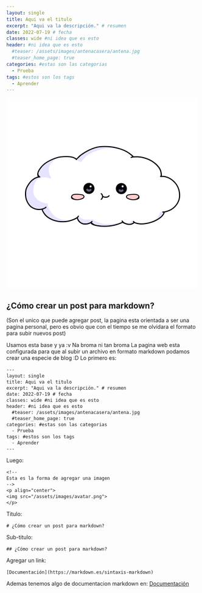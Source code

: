 ```yaml
---
layout: single
title: Aqui va el titulo
excerpt: "Aqui va la descripción." # resumen
date: 2022-07-19 # fecha
classes: wide #ni idea que es esto
header: #ni idea que es esto
  #teaser: /assets/images/antenacasera/antena.jpg
  #teaser_home_page: true
categories: #estas son las categorias
  - Prueba
tags: #estos son los tags
  - Aprender
---
```


<!--
Esta es la forma de agregar una imagen
-->
<p align="center"> 
<img src="/assets/images/avatar.png"> 
</p>

## ¿Cómo crear un post para markdown?
(Son el unico que puede agregar post, la pagina esta orientada a ser una pagina personal, pero es obvio que con el tiempo se me olvidara el formato para subir nuevos post)

Usamos esta base y ya :v
Na broma ni tan broma
La pagina web esta configurada para que al subir un archivo en formato markdown podamos crear una especie de blog :D
Lo primero es:
~~~
---
layout: single
title: Aqui va el titulo
excerpt: "Aqui va la descripción." # resumen
date: 2022-07-19 # fecha
classes: wide #ni idea que es esto
header: #ni idea que es esto
  #teaser: /assets/images/antenacasera/antena.jpg
  #teaser_home_page: true
categories: #estas son las categorias
  - Prueba
tags: #estos son los tags
  - Aprender
---
~~~
Luego:
~~~
<!--
Esta es la forma de agregar una imagen
-->
<p align="center"> 
<img src="/assets/images/avatar.png"> 
</p>
~~~
Titulo:
~~~
# ¿Cómo crear un post para markdown?
~~~
Sub-titulo:
~~~
## ¿Cómo crear un post para markdown?
~~~
Agregar un link:
~~~
[Documentación](https://markdown.es/sintaxis-markdown)
~~~

Ademas tenemos algo de documentacion markdown en:
[Documentación](https://markdown.es/sintaxis-markdown)